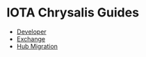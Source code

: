 # IOTA Chrysalis Guides

- [Developer](./dev_guide.md)
- [Exchange](./exchange_guide.md)
- [Hub Migration](./hub_guide.md)
